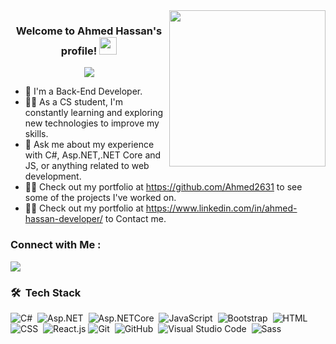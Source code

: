 
<img width="250" align="right" src="https://c.tenor.com/_DOBjnGspYAAAAAM/code-coding.gif">

<h3 align="center">
  Welcome to Ahmed Hassan's profile!
  <img src="https://media.giphy.com/media/hvRJCLFzcasrR4ia7z/giphy.gif" width="28">
</h3>

<!-- Typing SVG by DenverCoder1 - https://github.com/DenverCoder1/readme-typing-svg -->
<p align="center">
  <a href="https://github.com/DenverCoder1/readme-typing-svg"><img src="https://readme-typing-svg.herokuapp.com/?lines=Back-end%20developer;Always%20learning%20new%20things&font=Fira%20Code&center=true&width=440&height=45&color=f75c7e&vCenter=true&size=22"></a>
</p> 

- 🏢 I'm a Back-End Developer.
- 👨‍💻 As a CS student, I'm constantly learning and exploring new technologies to improve my skills.
- 💬 Ask me about my experience with C#, Asp.NET,.NET Core and JS, or anything related to web development.
- 👨‍💻 Check out my portfolio at https://github.com/Ahmed2631 to see some of the projects I've worked on.
- 👨‍💻 Check out my portfolio at  https://www.linkedin.com/in/ahmed-hassan-developer/ to Contact me.


### Connect with Me :

<a href="https://www.linkedin.com/in/ahmed-hassan-developer/" target="_blank"><img src="https://img.shields.io/badge/-Ahmed%20Hassan-0077B5?style=for-the-badge&logo=Linkedin&logoColor=white"/></a>
### 🛠 &nbsp;Tech Stack
![C#](https://img.shields.io/badge/-C%20#-05122A?style=flat&logo=CSharp)&nbsp;
![Asp.NET](https://img.shields.io/badge/-Asp.NET-05122A?style=flat&logo=Asp.Net)&nbsp;
![Asp.NETCore](https://img.shields.io/badge/-Asp.NET%20Core-05122A?style=flat&logo=Asp.NetCore)&nbsp;
![JavaScript](https://img.shields.io/badge/-JavaScript-05122A?style=flat&logo=javascript)&nbsp;
![Bootstrap](https://img.shields.io/badge/-Bootstrap-05122A?style=flat&logo=bootstrap&logoColor=563D7C)&nbsp;
![HTML](https://img.shields.io/badge/-HTML-05122A?style=flat&logo=HTML5)&nbsp;
![CSS](https://img.shields.io/badge/-CSS-05122A?style=flat&logo=CSS3&logoColor=1572B6)&nbsp;
![React.js](https://img.shields.io/badge/-React-05122A?style=flat&logo=react)
![Git](https://img.shields.io/badge/-Git-05122A?style=flat&logo=git)&nbsp;
![GitHub](https://img.shields.io/badge/-GitHub-05122A?style=flat&logo=github)&nbsp;
![Visual Studio Code](https://img.shields.io/badge/-Visual%20Studio%20Code-05122A?style=flat&logo=visual-studio-code&logoColor=007ACC)&nbsp;
![Sass](https://img.shields.io/badge/-Sass-05122A?style=flat&logo=sass)&nbsp;






